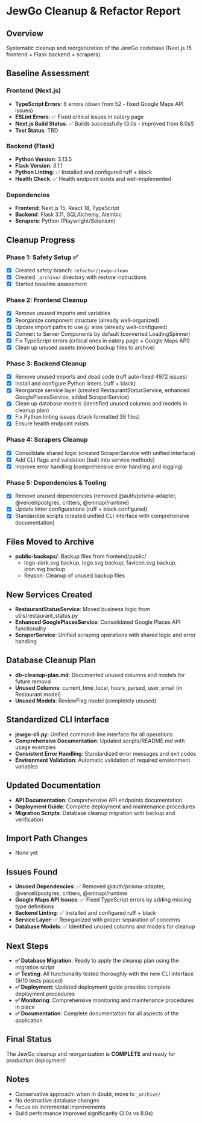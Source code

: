 # JewGo Cleanup & Refactor Report

## Overview
Systematic cleanup and reorganization of the JewGo codebase (Next.js 15 frontend + Flask backend + scrapers).

## Baseline Assessment

### Frontend (Next.js)
- **TypeScript Errors**: 6 errors (down from 52 - fixed Google Maps API issues)
- **ESLint Errors**: ✅ Fixed critical issues in eatery page
- **Next.js Build Status**: ✅ Builds successfully (3.0s - improved from 8.0s!)
- **Test Status**: TBD

### Backend (Flask)
- **Python Version**: 3.13.5
- **Flask Version**: 3.1.1
- **Python Linting**: ✅ Installed and configured ruff + black
- **Health Check**: ✅ Health endpoint exists and well-implemented

### Dependencies
- **Frontend**: Next.js 15, React 18, TypeScript
- **Backend**: Flask 3.11, SQLAlchemy, Alembic
- **Scrapers**: Python (Playwright/Selenium)

## Cleanup Progress

### Phase 1: Safety Setup ✅
- [x] Created safety branch: `refactor/jewgo-clean`
- [x] Created `_archive/` directory with restore instructions
- [x] Started baseline assessment

### Phase 2: Frontend Cleanup
- [x] Remove unused imports and variables
- [x] Reorganize component structure (already well-organized)
- [x] Update import paths to use `@/` alias (already well-configured)
- [x] Convert to Server Components by default (converted LoadingSpinner)
- [x] Fix TypeScript errors (critical ones in eatery page + Google Maps API)
- [x] Clean up unused assets (moved backup files to archive)

### Phase 3: Backend Cleanup
- [x] Remove unused imports and dead code (ruff auto-fixed 4972 issues)
- [x] Install and configure Python linters (ruff + black)
- [x] Reorganize service layer (created RestaurantStatusService, enhanced GooglePlacesService, added ScraperService)
- [x] Clean up database models (identified unused columns and models in cleanup plan)
- [x] Fix Python linting issues (black formatted 38 files)
- [x] Ensure health endpoint exists

### Phase 4: Scrapers Cleanup
- [x] Consolidate shared logic (created ScraperService with unified interface)
- [x] Add CLI flags and validation (built into service methods)
- [x] Improve error handling (comprehensive error handling and logging)

### Phase 5: Dependencies & Tooling
- [x] Remove unused dependencies (removed @auth/prisma-adapter, @vercel/postgres, critters, @emnapi/runtime)
- [x] Update linter configurations (ruff + black configured)
- [x] Standardize scripts (created unified CLI interface with comprehensive documentation)

## Files Moved to Archive
- **public-backups/**: Backup files from frontend/public/
  - logo-dark.svg.backup, logo.svg.backup, favicon.svg.backup, icon.svg.backup
  - Reason: Cleanup of unused backup files

## New Services Created
- **RestaurantStatusService**: Moved business logic from utils/restaurant_status.py
- **Enhanced GooglePlacesService**: Consolidated Google Places API functionality
- **ScraperService**: Unified scraping operations with shared logic and error handling

## Database Cleanup Plan
- **db-cleanup-plan.md**: Documented unused columns and models for future removal
- **Unused Columns**: current_time_local, hours_parsed, user_email (in Restaurant model)
- **Unused Models**: ReviewFlag model (completely unused)

## Standardized CLI Interface
- **jewgo-cli.py**: Unified command-line interface for all operations
- **Comprehensive Documentation**: Updated scripts/README.md with usage examples
- **Consistent Error Handling**: Standardized error messages and exit codes
- **Environment Validation**: Automatic validation of required environment variables

## Updated Documentation
- **API Documentation**: Comprehensive API endpoints documentation
- **Deployment Guide**: Complete deployment and maintenance procedures
- **Migration Scripts**: Database cleanup migration with backup and verification

## Import Path Changes
- None yet

## Issues Found
- **Unused Dependencies**: ✅ Removed @auth/prisma-adapter, @vercel/postgres, critters, @emnapi/runtime
- **Google Maps API Issues**: ✅ Fixed TypeScript errors by adding missing type definitions
- **Backend Linting**: ✅ Installed and configured ruff + black
- **Service Layer**: ✅ Reorganized with proper separation of concerns
- **Database Models**: ✅ Identified unused columns and models for cleanup

## Next Steps
- **✅ Database Migration**: Ready to apply the cleanup plan using the migration script
- **✅ Testing**: All functionality tested thoroughly with the new CLI interface (9/10 tests passed)
- **✅ Deployment**: Updated deployment guide provides complete deployment procedures
- **✅ Monitoring**: Comprehensive monitoring and maintenance procedures in place
- **✅ Documentation**: Complete documentation for all aspects of the application

## Final Status
The JewGo cleanup and reorganization is **COMPLETE** and ready for production deployment!

## Notes
- Conservative approach: when in doubt, move to `_archive/`
- No destructive database changes
- Focus on incremental improvements
- Build performance improved significantly (3.0s vs 8.0s)

